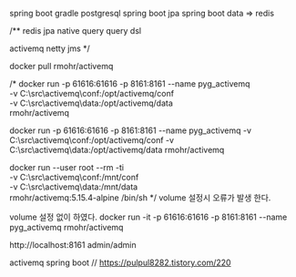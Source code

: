 spring boot gradle 
postgresql 
spring boot jpa
spring boot data => redis 


/**
 redis 
 jpa 
	native query
	query dsl

 activemq 
 netty
 jms
 */


docker pull rmohr/activemq

/*
docker run -p 61616:61616 -p 8161:8161 --name pyg_activemq \
           -v C:\src\activemq\conf:/opt/activemq/conf \
           -v C:\src\activemq\data:/opt/activemq/data \
           rmohr/activemq

docker run -p 61616:61616 -p 8161:8161 --name pyg_activemq -v C:\src\activemq\conf:/opt/activemq/conf -v C:\src\activemq\data:/opt/activemq/data rmohr/activemq

docker run --user root --rm -ti \
  -v C:\src\activemq\conf:/mnt/conf \
  -v C:\src\activemq\data:/mnt/data \
  rmohr/activemq:5.15.4-alpine /bin/sh
*/
volume 설정시 오류가 발생 한다. 

volume 설정 없이 하였다.
docker run -it -p 61616:61616 -p 8161:8161 --name pyg_activemq rmohr/activemq

http://localhost:8161
admin/admin

activemq spring boot
//  https://pulpul8282.tistory.com/220
